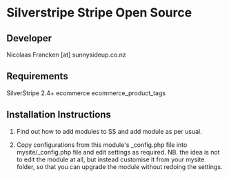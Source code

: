 Silverstripe Stripe Open Source
================================================================================

Developer
-----------------------------------------------
Nicolaas Francken [at] sunnysideup.co.nz

Requirements
-----------------------------------------------
SilverStripe 2.4+
ecommerce
ecommerce_product_tags


Installation Instructions
-----------------------------------------------
1. Find out how to add modules to SS and add module as per usual.

2. Copy configurations from this module's _config.php file
into mysite/_config.php file and edit settings as required.
NB. the idea is not to edit the module at all, but instead customise
it from your mysite folder, so that you can upgrade the module without redoing the settings.

